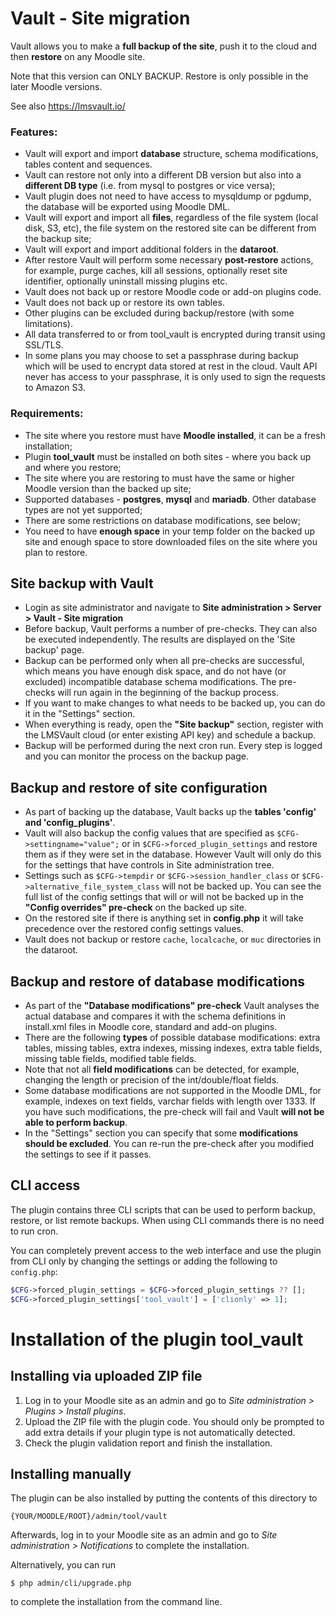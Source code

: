 # Vault - Site migration #

Vault allows you to make a **full backup of the site**, push it to the cloud and then **restore** on any Moodle site.

Note that this version can ONLY BACKUP. Restore is only possible in the later Moodle versions.

See also https://lmsvault.io/

### Features:
- Vault will export and import **database** structure, schema modifications, tables content and sequences.
- Vault can restore not only into a different DB version but also into a **different DB type**
  (i.e. from mysql to postgres or vice versa);
- Vault plugin does not need to have access to mysqldump or pgdump, the database will be exported using Moodle DML.
- Vault will export and import all **files**, regardless of the file system (local disk, S3, etc), the file
  system on the restored site can be different from the backup site;
- Vault will export and import additional folders in the **dataroot**.
- After restore Vault will perform some necessary **post-restore** actions, for example, purge caches, kill all
  sessions, optionally reset site identifier, optionally uninstall missing plugins etc.
- Vault does not back up or restore Moodle code or add-on plugins code.
- Vault does not back up or restore its own tables.
- Other plugins can be excluded during backup/restore (with some limitations).
- All data transferred to or from tool_vault is encrypted during transit using SSL/TLS.
- In some plans you may choose to set a passphrase during backup which will be used to encrypt data stored
  at rest in the cloud.
  Vault API never has access to your passphrase, it is only used to sign the
  requests to Amazon S3.

### Requirements:
- The site where you restore must have **Moodle installed**, it can be a fresh installation;
- Plugin **tool_vault** must be installed on both sites - where you back up and where you restore;
- The site where you are restoring to must have the same or higher Moodle version than the backed up site;
- Supported databases - **postgres**, **mysql** and **mariadb**. Other database types are not yet supported;
- There are some restrictions on database modifications, see below;
- You need to have **enough space** in your temp folder on the backed up site and enough space to store
  downloaded files on the site where you plan to restore.

## Site backup with Vault

- Login as site administrator and navigate to **Site administration > Server > Vault - Site migration**
- Before backup, Vault performs a number of pre-checks. They can also
  be executed independently. The results are displayed on the 'Site backup' page.
- Backup can be performed only when all pre-checks are successful, which means you have enough disk space,
  and do not have (or excluded) incompatible database schema modifications. The pre-checks will run
  again in the beginning of the backup process.
- If you want to make changes to what needs to be backed up, you can do it in the "Settings" section.
- When everything is ready, open the **"Site backup"** section, register with the LMSVault cloud (or enter existing
  API key) and schedule a backup.
- Backup will be performed during the next cron run. Every step is logged and you can monitor the process
  on the backup page.

## Backup and restore of site configuration

- As part of backing up the database, Vault backs up the **tables 'config' and 'config_plugins'**.
- Vault will also backup the config values that are specified as `$CFG->settingname="value";` or in `$CFG->forced_plugin_settings` and restore them as if they were set in the database. However Vault
  will only do this for the settings that have controls in Site administration tree.
- Settings such as `$CFG->tempdir` or `$CFG->session_handler_class` or `$CFG->alternative_file_system_class`
  will not be backed up. You can see the full list of the config settings that will or will not be
  backed up in the **"Config overrides" pre-check** on the backed up site.
- On the restored site if there is anything set in **config.php** it will take precedence over the restored
  config settings values.
- Vault does not backup or restore `cache`, `localcache`, or `muc` directories in the dataroot.

## Backup and restore of database modifications

- As part of the **"Database modifications" pre-check** Vault analyses the actual database and compares it
  with the schema definitions in install.xml files in Moodle core, standard and add-on plugins.
- There are the following **types** of possible database modifications: extra tables, missing tables, extra
  indexes, missing indexes, extra table fields, missing table fields, modified table fields.
- Note that not all **field modifications** can be detected, for example, changing the length or precision
  of the int/double/float fields.
- Some database modifications are not supported in the Moodle DML, for example, indexes
  on text fields, varchar fields with length over 1333. If you have such modifications, the pre-check
  will fail and Vault **will not be able to perform backup**.
- In the "Settings" section you can specify that some **modifications should be excluded**. You can re-run
  the pre-check after you modified the settings to see if it passes.

## CLI access

The plugin contains three CLI scripts that can be used to perform backup, restore, or list remote
backups. When using CLI commands there is no need to run cron.

You can completely prevent access to the web interface and use the plugin from CLI only by changing the
settings or adding the following to `config.php`:

```php
$CFG->forced_plugin_settings = $CFG->forced_plugin_settings ?? [];
$CFG->forced_plugin_settings['tool_vault'] = ['clionly' => 1];
```

# Installation of the plugin tool_vault

## Installing via uploaded ZIP file ##

1. Log in to your Moodle site as an admin and go to _Site administration > Plugins > Install plugins_.
2. Upload the ZIP file with the plugin code. You should only be prompted to add
   extra details if your plugin type is not automatically detected.
3. Check the plugin validation report and finish the installation.

## Installing manually ##

The plugin can be also installed by putting the contents of this directory to

    {YOUR/MOODLE/ROOT}/admin/tool/vault

Afterwards, log in to your Moodle site as an admin and go to _Site administration >
Notifications_ to complete the installation.

Alternatively, you can run

    $ php admin/cli/upgrade.php

to complete the installation from the command line.
